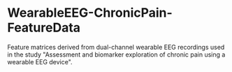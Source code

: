 # WearableEEG-ChronicPain-FeatureData
Feature matrices derived from dual-channel wearable EEG recordings used in the study "Assessment and biomarker exploration of chronic pain using a wearable EEG device".
